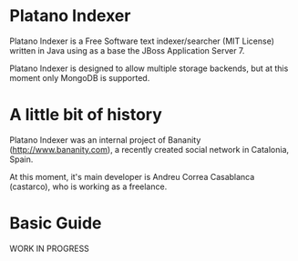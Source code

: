 Platano Indexer
===============

Platano Indexer is a Free Software text indexer/searcher (MIT License) written
in Java using as a base the JBoss Application Server 7.

Platano Indexer is designed to allow multiple storage backends, but at this
moment only MongoDB is supported.

# A little bit of history

Platano Indexer was an internal project of Bananity (http://www.bananity.com),
a recently created social network in Catalonia, Spain.

At this moment, it's main developer is Andreu Correa Casablanca (castarco), who
is working as a freelance.

# Basic Guide

WORK IN PROGRESS